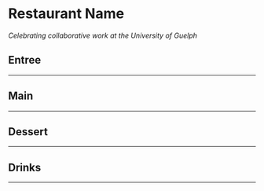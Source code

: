 # Restaurant Name

*Celebrating collaborative work at the University of Guelph*

## Entree
---


## Main
---


## Dessert
---


## Drinks
---
